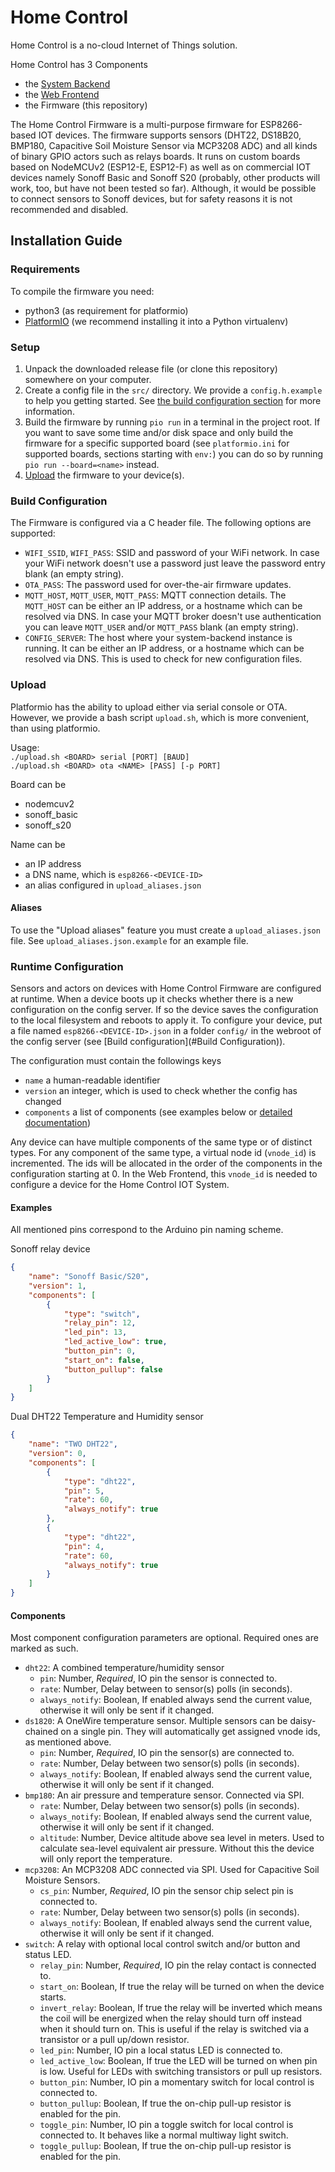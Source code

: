 # Home Control

Home Control is a no-cloud Internet of Things solution. 

Home Control has 3 Components
- the [System Backend](https://github.com/iot-home-control/system-backend)
- the [Web Frontend](https://github.com/iot-home-control/frontend)
- the Firmware (this repository)

The Home Control Firmware is a multi-purpose firmware for ESP8266-based IOT devices.
The firmware supports sensors (DHT22, DS18B20, BMP180, Capacitive Soil Moisture Sensor via MCP3208 ADC) and all kinds of binary GPIO actors such as relays boards.
It runs on custom boards based on NodeMCUv2 (ESP12-E, ESP12-F) as well as on commercial IOT devices namely Sonoff Basic and Sonoff S20 (probably, other products will work, too, but have not been tested so far).
Although, it would be possible to connect sensors to Sonoff devices, but for safety reasons it is not recommended and disabled.

## Installation Guide
### Requirements
To compile the firmware you need:
- python3 (as requirement for platformio)
- [PlatformIO](https://platformio.org) (we recommend installing it into a Python virtualenv)

### Setup
1. Unpack the downloaded release file (or clone this repository) somewhere on your computer.
1. Create a config file in the `src/` directory.
   We provide a `config.h.example` to help you getting started.
   See [the build configuration section](#Build-Configuration) for more information.
1. Build the firmware by running `pio run` in a terminal in the project root.
   If you want to save some time and/or disk space and only build the firmware for a specific supported board (see `platformio.ini` for supported boards, sections starting with `env:`) you can do so by running `pio run --board=<name>` instead.
1. [Upload](#upload) the firmware to your device(s).   
### Build Configuration
The Firmware is configured via a C header file. The following options are supported:
- `WIFI_SSID`, `WIFI_PASS`: SSID and password of your WiFi network.
  In case your WiFi network doesn't use a password just leave the password entry blank (an empty string).
- `OTA_PASS`: The password used for over-the-air firmware updates.
- `MQTT_HOST`, `MQTT_USER`, `MQTT_PASS`: MQTT connection details.
  The `MQTT_HOST` can be either an IP address, or a hostname which can be resolved via DNS.
  In case your MQTT broker doesn't use authentication you can leave `MQTT_USER` and/or `MQTT_PASS` blank (an empty string).
- `CONFIG_SERVER`: The host where your system-backend instance is running.
  It can be either an IP address, or a hostname which can be resolved via DNS.
  This is used to check for new configuration files.

### Upload
Platformio has the ability to upload either via serial console or OTA.
However, we provide a bash script `upload.sh`, which is more convenient, than using platformio.

Usage:  
`./upload.sh <BOARD> serial [PORT] [BAUD]`  
`./upload.sh <BOARD> ota <NAME> [PASS] [-p PORT]`

Board can be 
- nodemcuv2
- sonoff_basic
- sonoff_s20

Name can be
- an IP address 
- a DNS name, which is `esp8266-<DEVICE-ID>`
- an alias configured in `upload_aliases.json`

#### Aliases
To use the "Upload aliases" feature you must create a `upload_aliases.json` file.
See `upload_aliases.json.example` for an example file.

### Runtime Configuration

Sensors and actors on devices with Home Control Firmware are configured at runtime.
When a device boots up it checks whether there is a new configuration on the config server.
If so the device saves the configuration to the local filesystem and reboots to apply it.
To configure your device, put a file named `esp8266-<DEVICE-ID>.json` in a folder `config/` in the webroot of the config server (see [Build configuration](#Build Configuration)).

The configuration must contain the followings keys
- `name` a human-readable identifier
- `version` an integer, which is used to check whether the config has changed
- `components` a list of components (see examples below or [detailed documentation](####Components))

Any device can have multiple components of the same type or of distinct types.
For any component of the same type, a virtual node id (`vnode_id`) is incremented.
The ids will be allocated in the order of the components in the configuration starting at 0.
In the Web Frontend, this `vnode_id` is needed to configure a device for the Home Control IOT System.

#### Examples
All mentioned pins correspond to the Arduino pin naming scheme.  

Sonoff relay device
```json
{
    "name": "Sonoff Basic/S20",
    "version": 1,
    "components": [
        {
            "type": "switch",
            "relay_pin": 12,
            "led_pin": 13,
            "led_active_low": true,
            "button_pin": 0,
            "start_on": false,
            "button_pullup": false
        }
    ]
}
```
Dual DHT22 Temperature and Humidity sensor
```JSON
{
    "name": "TWO DHT22",
    "version": 0,
    "components": [
        {
            "type": "dht22",
            "pin": 5,
            "rate": 60,
            "always_notify": true
        },
        {
            "type": "dht22",
            "pin": 4,
            "rate": 60,
            "always_notify": true
        }
    ]
}
```

#### Components
Most component configuration parameters are optional.
Required ones are marked as such.

- `dht22`:
  A combined temperature/humidity sensor
    * `pin`: Number, *Required*, IO pin the sensor is connected to.
    * `rate`: Number, Delay between to sensor(s) polls (in seconds).
    * `always_notify`: Boolean, If enabled always send the current value, otherwise it will only be sent if it changed.
- `ds1820`:
  A OneWire temperature sensor. Multiple sensors can be daisy-chained on a single pin. They will automatically get assigned vnode ids, as mentioned above.
    * `pin`: Number, *Required*, IO pin the sensor(s) are connected to.
    * `rate`: Number, Delay between two sensor(s) polls (in seconds).
    * `always_notify`: Boolean, If enabled always send the current value, otherwise it will only be sent if it changed.
- `bmp180`:
  An air pressure and temperature sensor. Connected via SPI.
    * `rate`: Number, Delay between two sensor(s) polls (in seconds).
    * `always_notify`: Boolean, If enabled always send the current value, otherwise it will only be sent if it changed.
    * `altitude`: Number, Device altitude above sea level in meters.
      Used to calculate sea-level equivalent air pressure.
      Without this the device will only report the temperature.
- `mcp3208`:
  An MCP3208 ADC connected via SPI. Used for Capacitive Soil Moisture Sensors.
    * `cs_pin`: Number, *Required*, IO pin the sensor chip select pin is connected to.
    * `rate`: Number, Delay between two sensor(s) polls (in seconds).
    * `always_notify`: Boolean, If enabled always send the current value, otherwise it will only be sent if it changed.
- `switch`:
  A relay with optional local control switch and/or button and status LED.
    * `relay_pin`: Number, *Required*, IO pin the relay contact is connected to.
    * `start_on`: Boolean, If true the relay will be turned on when the device starts.  
    * `invert_relay`: Boolean, If true the relay will be inverted which means the coil will be energized when the relay should turn off instead when it should turn on.
      This is useful if the relay is switched via a transistor or a pull up/down resistor.
    * `led_pin`: Number, IO pin a local status LED is connected to.
    * `led_active_low`: Boolean, If true the LED will be turned on when pin is low.
      Useful for LEDs with switching transistors or pull up resistors.
    * `button_pin`: Number, IO pin a momentary switch for local control is connected to.
    * `button_pullup`: Boolean, If true the on-chip pull-up resistor is enabled for the pin.
    * `toggle_pin`: Number, IO pin a toggle switch for local control is connected to.
      It behaves like a normal multiway light switch.
    * `toggle_pullup`: Boolean, If true the on-chip pull-up resistor is enabled for the pin.
